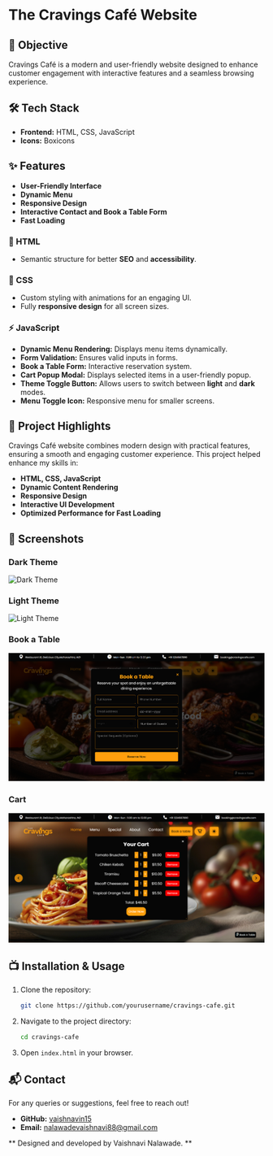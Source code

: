 # The Cravings Café Website

## 🌟 Objective
Cravings Café is a modern and user-friendly website designed to enhance customer engagement with interactive features and a seamless browsing experience.

## 🛠️ Tech Stack
- **Frontend:** HTML, CSS, JavaScript
- **Icons:** Boxicons

## ✨ Features
- **User-Friendly Interface**
- **Dynamic Menu**
- **Responsive Design**
- **Interactive Contact and Book a Table Form**
- **Fast Loading**
  
### 📌 HTML
- Semantic structure for better **SEO** and **accessibility**.

### 🎨 CSS
- Custom styling with animations for an engaging UI.
- Fully **responsive design** for all screen sizes.

### ⚡ JavaScript
- **Dynamic Menu Rendering:** Displays menu items dynamically.
- **Form Validation:** Ensures valid inputs in forms.
- **Book a Table Form:** Interactive reservation system.
- **Cart Popup Modal:** Displays selected items in a user-friendly popup.
- **Theme Toggle Button:** Allows users to switch between **light** and **dark** modes.
- **Menu Toggle Icon:** Responsive menu for smaller screens.

## 🚀 Project Highlights
Cravings Café website combines modern design with practical features, ensuring a smooth and engaging customer experience. This project helped enhance my skills in:
- **HTML, CSS, JavaScript**
- **Dynamic Content Rendering**
- **Responsive Design**
- **Interactive UI Development**
- **Optimized Performance for Fast Loading**

## 📸 Screenshots
### Dark Theme
![Dark Theme](./dark%20theme%20ss.png)
### Light Theme
![Light Theme](./light%20theme%20ss.png)
### Book a Table
![Book a table](./bookatable%20ss.png)
### Cart
![Cart](./cart%20ss.png)

## 📺 Installation & Usage
1. Clone the repository:
   ```bash
   git clone https://github.com/yourusername/cravings-cafe.git
   ```
2. Navigate to the project directory:
   ```bash
   cd cravings-cafe
   ```
3. Open `index.html` in your browser.

## 📬 Contact
For any queries or suggestions, feel free to reach out!
- **GitHub:** [vaishnavin15](https://github.com/vaishnavin15)
- **Email:** nalawadevaishnavi88@gmail.com

** Designed and developed by Vaishnavi Nalawade. **
